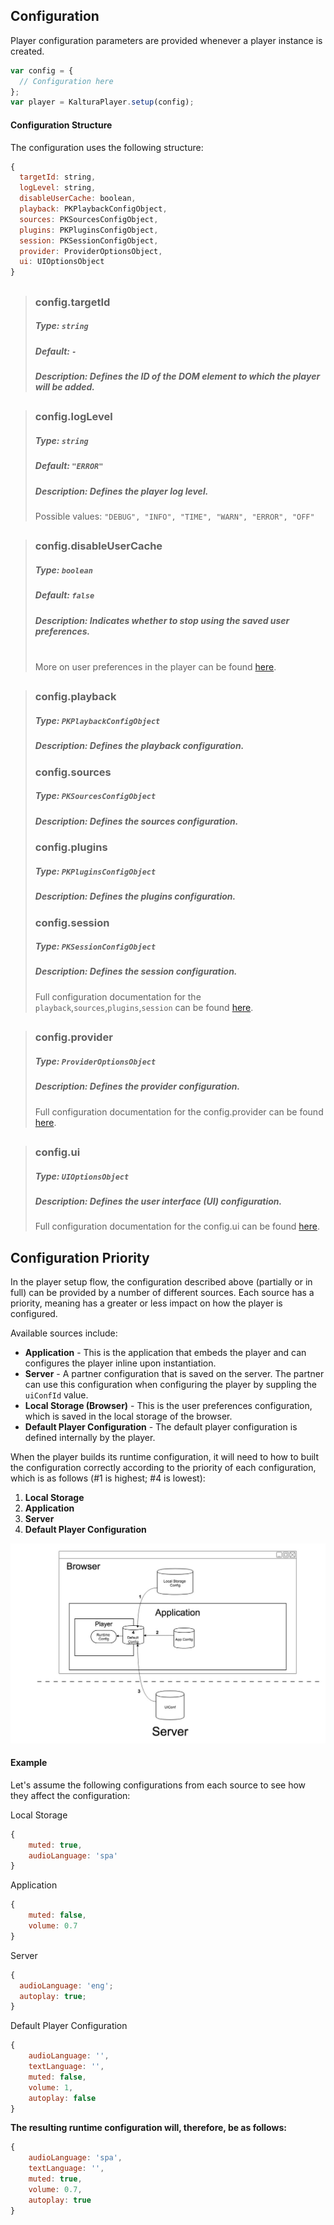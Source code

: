 ## Configuration

Player configuration parameters are provided whenever a player instance is created.

```js
var config = {
  // Configuration here
};
var player = KalturaPlayer.setup(config);
```

#### Configuration Structure

The configuration uses the following structure:

```js
{
  targetId: string,
  logLevel: string,
  disableUserCache: boolean,
  playback: PKPlaybackConfigObject,
  sources: PKSourcesConfigObject,
  plugins: PKPluginsConfigObject,
  session: PKSessionConfigObject,
  provider: ProviderOptionsObject,
  ui: UIOptionsObject
}
```

##

> ### config.targetId
>
> ##### Type: `string`
>
> ##### Default: `-`
>
> ##### Description: Defines the ID of the DOM element to which the player will be added.

##

> ### config.logLevel
>
> ##### Type: `string`
>
> ##### Default: `"ERROR"`
>
> ##### Description: Defines the player log level.
>
> Possible values: `"DEBUG", "INFO", "TIME", "WARN", "ERROR", "OFF"`

##

> ### config.disableUserCache
>
> ##### Type: `boolean`
>
> ##### Default: `false`
>
> ##### Description: Indicates whether to stop using the saved user preferences.
>
> <br>More on user preferences in the player can be found [here](./user-preferences.md).

##

> ### config.playback
>
> ##### Type: `PKPlaybackConfigObject`
>
> ##### Description: Defines the playback configuration.
>
> ### config.sources
>
> ##### Type: `PKSourcesConfigObject`
>
> ##### Description: Defines the sources configuration.
>
> ### config.plugins
>
> ##### Type: `PKPluginsConfigObject`
>
> ##### Description: Defines the plugins configuration.
>
> ### config.session
>
> ##### Type: `PKSessionConfigObject`
>
> ##### Description: Defines the session configuration.
>
> Full configuration documentation for the `playback`,`sources`,`plugins`,`session` can be found [here](https://github.com/kaltura/playkit-js/blob/master/docs/configuration.md).

##

> ### config.provider
>
> ##### Type: `ProviderOptionsObject`
>
> ##### Description: Defines the provider configuration.
>
> Full configuration documentation for the config.provider can be found [here](https://github.com/kaltura/playkit-js-providers/blob/master/docs/configuration.md).

##

> ### config.ui
>
> ##### Type: `UIOptionsObject`
>
> ##### Description: Defines the user interface (UI) configuration.
>
> Full configuration documentation for the config.ui can be found [here](https://github.com/kaltura/playkit-js-ui/blob/master/docs/configuration.md).

## Configuration Priority

In the player setup flow, the configuration described above (partially or in full) can be provided by a number of different sources. Each source has a priority, meaning has a greater or less impact on how the player is configured.

Available sources include:

- **Application** - This is the application that embeds the player and can configures the player inline upon instantiation.
- **Server** - A partner configuration that is saved on the server. The partner can use this configuration when configuring the player by suppling the `uiConfId` value.
- **Local Storage (Browser)** - This is the user preferences configuration, which is saved in the local storage of the browser.
- **Default Player Configuration** - The default player configuration is defined internally by the player.

When the player builds its runtime configuration, it will need to how to built the configuration correctly according to the priority of each configuration, which is as follows (#1 is highest; #4 is lowest):

1.  **Local Storage**
2.  **Application**
3.  **Server**
4.  **Default Player Configuration**

![configuration-strength](./images/configuration-strength.jpg)

#### Example

Let's assume the following configurations from each source to see how they affect the configuration:

Local Storage

```js
{
	muted: true,
	audioLanguage: 'spa'
}
```

Application

```js
{
	muted: false,
	volume: 0.7
}
```

Server

```js
{
  audioLanguage: 'eng';
  autoplay: true;
}
```

Default Player Configuration

```js
{
	audioLanguage: '',
	textLanguage: '',
	muted: false,
	volume: 1,
	autoplay: false
}
```

**The resulting runtime configuration will, therefore, be as follows:**

```js
{
	audioLanguage: 'spa',
	textLanguage: '',
	muted: true,
	volume: 0.7,
	autoplay: true
}
```

